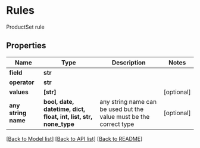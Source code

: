 # Rules

ProductSet rule

## Properties
Name | Type | Description | Notes
------------ | ------------- | ------------- | -------------
**field** | **str** |  | 
**operator** | **str** |  | 
**values** | **[str]** |  | [optional] 
**any string name** | **bool, date, datetime, dict, float, int, list, str, none_type** | any string name can be used but the value must be the correct type | [optional]

[[Back to Model list]](../README.md#documentation-for-models) [[Back to API list]](../README.md#documentation-for-api-endpoints) [[Back to README]](../README.md)


